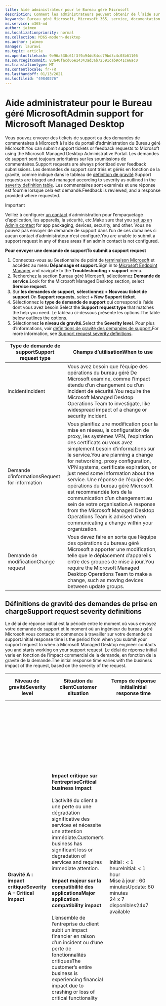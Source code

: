 ```yaml
---
title: Aide administrateur pour le Bureau géré Microsoft
description: Comment les administrateurs peuvent obtenir de l’aide sur le service
keywords: Bureau géré Microsoft, Microsoft 365, service, documentation
ms.service: m365-md
author: jaimeo
ms.localizationpriority: normal
ms.collection: M365-modern-desktop
ms.author: jaimeo
manager: laurawi
ms.topic: article
ms.openlocfilehash: 9e96a530c61f3f9a94dd84cc79bd3c4c03b61106
ms.sourcegitcommit: 83a40facd66e14343ad3ab72591cab9c41ce6ac0
ms.translationtype: MT
ms.contentlocale: fr-FR
ms.lasthandoff: 01/13/2021
ms.locfileid: "49840276"
---
```

# <a name="admin-support-for-microsoft-managed-desktop"></a><span data-ttu-id="496d1-104">Aide administrateur pour le Bureau géré Microsoft</span><span class="sxs-lookup"><span data-stu-id="496d1-104">Admin support for Microsoft Managed Desktop</span></span>

<span data-ttu-id="496d1-105">Vous pouvez envoyer des tickets de support ou des demandes de commentaires à Microsoft à l’aide du portail d’administration du Bureau géré Microsoft.</span><span class="sxs-lookup"><span data-stu-id="496d1-105">You can submit support tickets or feedback requests to Microsoft using the Microsoft Managed Desktop Administrative Portal.</span></span> <span data-ttu-id="496d1-106">Les demandes de support sont toujours prioritaires sur les soumissions de commentaires.</span><span class="sxs-lookup"><span data-stu-id="496d1-106">Support requests are always prioritized over feedback submissions.</span></span> <span data-ttu-id="496d1-107">Les demandes de support sont triés et gérés en fonction de la gravité, comme indiqué dans le tableau de [définition de gravité](#sev).</span><span class="sxs-lookup"><span data-stu-id="496d1-107">Support requests are triaged and managed according to severity as outlined in the [severity definition table](#sev).</span></span> <span data-ttu-id="496d1-108">Les commentaires sont examinés et une réponse est fournie lorsque cela est demandé.</span><span class="sxs-lookup"><span data-stu-id="496d1-108">Feedback is reviewed, and a response provided where requested.</span></span> 

>[!IMPORTANT]
><span data-ttu-id="496d1-109">Veillez à configurer [un contact](../get-started/add-admin-contacts.md) d’administration pour l’empaquetage d’application, les appareils, la sécurité, etc.</span><span class="sxs-lookup"><span data-stu-id="496d1-109">Make sure that you [set up an Admin contact](../get-started/add-admin-contacts.md) for app packaging, devices, security, and other.</span></span> <span data-ttu-id="496d1-110">Vous ne pouvez pas envoyer de demande de support dans l’un de ces domaines si aucun contact d’administrateur n’est configuré.</span><span class="sxs-lookup"><span data-stu-id="496d1-110">You are unable to submit a support request in any of these areas if an admin contact is not configured.</span></span>

<span data-ttu-id="496d1-111">**Pour envoyer une demande de support**</span><span class="sxs-lookup"><span data-stu-id="496d1-111">**To submit a support request**</span></span>
1. <span data-ttu-id="496d1-112">Connectez-vous au Gestionnaire de point de [terminaison Microsoft](https://endpoint.microsoft.com/) et accédez au menu **Dépannage et support.**</span><span class="sxs-lookup"><span data-stu-id="496d1-112">Sign in to [Microsoft Endpoint Manager](https://endpoint.microsoft.com/) and navigate to the **Troubleshooting + support** menu.</span></span>
2. <span data-ttu-id="496d1-113">Recherchez la section Bureau géré Microsoft, sélectionnez **Demande de service.**</span><span class="sxs-lookup"><span data-stu-id="496d1-113">Look for the Microsoft Managed Desktop section, select **Service request**.</span></span>
3. <span data-ttu-id="496d1-114">Sur **les demandes de support,** **sélectionnez + Nouveau ticket de support.**</span><span class="sxs-lookup"><span data-stu-id="496d1-114">On **Support requests**, select **+ New Support ticket**.</span></span>
4. <span data-ttu-id="496d1-115">Sélectionnez le **type de demande de support** qui correspond à l’aide dont vous avez besoin.</span><span class="sxs-lookup"><span data-stu-id="496d1-115">Select the **Support request type** that matches the help you need.</span></span> <span data-ttu-id="496d1-116">Le tableau ci-dessous présente les options.</span><span class="sxs-lookup"><span data-stu-id="496d1-116">The table below outlines the options.</span></span> 
5. <span data-ttu-id="496d1-117">Sélectionnez **le niveau de gravité.**</span><span class="sxs-lookup"><span data-stu-id="496d1-117">Select the **Severity level**.</span></span> <span data-ttu-id="496d1-118">Pour plus d’informations, voir [définitions de gravité des demandes de support.](#sev)</span><span class="sxs-lookup"><span data-stu-id="496d1-118">For more information, see [Support request severity definitions](#sev).</span></span> 

<span data-ttu-id="496d1-119">Type de demande de support</span><span class="sxs-lookup"><span data-stu-id="496d1-119">Support request type</span></span> | <span data-ttu-id="496d1-120">Champs d’utilisation</span><span class="sxs-lookup"><span data-stu-id="496d1-120">When to use</span></span>
--- | ---
<span data-ttu-id="496d1-121">Incident</span><span class="sxs-lookup"><span data-stu-id="496d1-121">Incident</span></span> | <span data-ttu-id="496d1-122">Vous avez besoin que l’équipe des opérations du bureau géré De Microsoft examine, comme l’impact étendu d’un changement ou d’un incident de sécurité.</span><span class="sxs-lookup"><span data-stu-id="496d1-122">You require the Microsoft Managed Desktop Operations Team to investigate, like widespread impact of a change or security incident.</span></span>
<span data-ttu-id="496d1-123">Demande d’informations</span><span class="sxs-lookup"><span data-stu-id="496d1-123">Request for information</span></span> | <span data-ttu-id="496d1-124">Vous planifiez une modification pour la mise en réseau, la configuration de proxy, les systèmes VPN, l’expiration des certificats ou vous avez simplement besoin d’informations sur le service.</span><span class="sxs-lookup"><span data-stu-id="496d1-124">You are planning a change for networking, proxy configuration, VPN systems, certificate expiration, or just need some information about the service.</span></span> <span data-ttu-id="496d1-125">Une réponse de l’équipe des opérations du bureau géré Microsoft est recommandée lors de la communication d’un changement au sein de votre organisation.</span><span class="sxs-lookup"><span data-stu-id="496d1-125">A response from the Microsoft Managed Desktop Operations Team is advised when communicating a change within your organization.</span></span>
<span data-ttu-id="496d1-126">Demande de modification</span><span class="sxs-lookup"><span data-stu-id="496d1-126">Change request</span></span> | <span data-ttu-id="496d1-127">Vous devez faire en sorte que l’équipe des opérations du bureau géré Microsoft a apporter une modification, telle que le déplacement d’appareils entre des groupes de mise à jour.</span><span class="sxs-lookup"><span data-stu-id="496d1-127">You require the Microsoft Managed Desktop Operations Team to make a change, such as moving devices between update groups.</span></span>

<span id="sev" />

## <a name="support-request-severity-definitions"></a><span data-ttu-id="496d1-128">Définitions de gravité des demandes de prise en charge</span><span class="sxs-lookup"><span data-stu-id="496d1-128">Support request severity definitions</span></span>

<span data-ttu-id="496d1-129">Le délai de réponse initial est la période entre le moment où vous envoyez votre demande de support et le moment où un ingénieur du bureau géré Microsoft vous contacte et commence à travailler sur votre demande de support.</span><span class="sxs-lookup"><span data-stu-id="496d1-129">Initial response time is the period from when you submit your support request to when a Microsoft Managed Desktop engineer contacts you and starts working on your support request.</span></span> <span data-ttu-id="496d1-130">Le délai de réponse initial varie en fonction de l’impact commercial de la demande, en fonction de la gravité de la demande.</span><span class="sxs-lookup"><span data-stu-id="496d1-130">The initial response time varies with the business impact of the request, based on the severity of the request.</span></span>

<span data-ttu-id="496d1-131">Niveau de gravité</span><span class="sxs-lookup"><span data-stu-id="496d1-131">Severity level</span></span>  | <span data-ttu-id="496d1-132">Situation du client</span><span class="sxs-lookup"><span data-stu-id="496d1-132">Customer situation</span></span> |  <span data-ttu-id="496d1-133">Temps de réponse initial</span><span class="sxs-lookup"><span data-stu-id="496d1-133">Initial response time</span></span>   | <span data-ttu-id="496d1-134">Réponse du client attendue</span><span class="sxs-lookup"><span data-stu-id="496d1-134">Expected customer response</span></span>
--- | --- | --- | ---
<span data-ttu-id="496d1-135">**Gravité A : impact critique**</span><span class="sxs-lookup"><span data-stu-id="496d1-135">**Severity A – Critical Impact**</span></span> |  <span data-ttu-id="496d1-136">**Impact critique sur l’entreprise**</span><span class="sxs-lookup"><span data-stu-id="496d1-136">**Critical business impact**</span></span><br><br><span data-ttu-id="496d1-137">L’activité du client a une perte ou une dégradation significative des services et nécessite une attention immédiate.</span><span class="sxs-lookup"><span data-stu-id="496d1-137">Customer’s business has significant loss or degradation of services and requires immediate attention.</span></span><br><br><span data-ttu-id="496d1-138">**Impact majeur sur la compatibilité des applications**</span><span class="sxs-lookup"><span data-stu-id="496d1-138">**Major application compatibility impact**</span></span><br><br><span data-ttu-id="496d1-139">L’ensemble de l’entreprise du client subit un impact financier en raison d’un incident ou d’une perte de fonctionnalités critiques</span><span class="sxs-lookup"><span data-stu-id="496d1-139">The customer’s entire business is experiencing financial impact due to crashing or loss of critical functionality</span></span> | <span data-ttu-id="496d1-140">Initial : < 1 heure</span><span class="sxs-lookup"><span data-stu-id="496d1-140">Initial: < 1 hour</span></span><br><span data-ttu-id="496d1-141">Mise à jour : 60 minutes</span><span class="sxs-lookup"><span data-stu-id="496d1-141">Update: 60 minutes</span></span><br><span data-ttu-id="496d1-142">24 x 7 disponibles</span><span class="sxs-lookup"><span data-stu-id="496d1-142">24x7 available</span></span> | <span data-ttu-id="496d1-143">Lorsque vous sélectionnez Gravité A, vous confirmez que le problème a un impact critique sur l’entreprise, avec une perte grave et une dégradation des services.</span><span class="sxs-lookup"><span data-stu-id="496d1-143">When you select Severity A, you confirm that the issue has critical business impact, with severe loss and degradation of services.</span></span> <br><br><span data-ttu-id="496d1-144">Le problème exige une réponse immédiate et vous vous engagez à une opération continue 24 heures sur 24 et 7 jours sur 7 avec l’équipe Microsoft jusqu’à la résolution, sinon Microsoft peut à sa discrétion réduire la gravité au niveau B.</span><span class="sxs-lookup"><span data-stu-id="496d1-144">The issue demands an immediate response, and you commit to continuous 24x7 operation every day with the Microsoft team until resolution, otherwise, Microsoft may at its discretion decrease the Severity to level B.</span></span><br><br> <span data-ttu-id="496d1-145">Vous vous assurez également que Microsoft dispose de vos coordonnées exactes.</span><span class="sxs-lookup"><span data-stu-id="496d1-145">You also ensure that Microsoft has your accurate contact information.</span></span> 
<span data-ttu-id="496d1-146">**Gravité B : impact modéré**</span><span class="sxs-lookup"><span data-stu-id="496d1-146">**Severity B – Moderate Impact**</span></span> |  <span data-ttu-id="496d1-147">**Impact modéré sur l’activité**</span><span class="sxs-lookup"><span data-stu-id="496d1-147">**Moderate business impact**</span></span><br><br><span data-ttu-id="496d1-148">L’activité du client a une perte ou une dégradation modérée des services, mais le travail peut raisonnablement continuer de manière dégradée.</span><span class="sxs-lookup"><span data-stu-id="496d1-148">Customer’s business has moderate loss or degradation of services, but work can reasonably continue in an impaired manner.</span></span><br><br><span data-ttu-id="496d1-149">**Impact modéré sur la compatibilité des applications**</span><span class="sxs-lookup"><span data-stu-id="496d1-149">**Moderate application compatibility impact**</span></span><br><br><span data-ttu-id="496d1-150">Un groupe d’entreprise spécifique n’est plus productif en raison d’un comportement d’incident ou de la perte de fonctionnalités critiques.</span><span class="sxs-lookup"><span data-stu-id="496d1-150">A specific business group is no longer productive, due to crashing behavior or loss of critical functionality.</span></span> |  <span data-ttu-id="496d1-151">Initial : < 4 heures</span><span class="sxs-lookup"><span data-stu-id="496d1-151">Initial: < 4 hours</span></span><br><span data-ttu-id="496d1-152">Mise à jour : 12 heures</span><span class="sxs-lookup"><span data-stu-id="496d1-152">Update: 12 hours</span></span><br><span data-ttu-id="496d1-153">Heures d’ouverture (24 heures sur 24 et 7 jours sur 7)</span><span class="sxs-lookup"><span data-stu-id="496d1-153">Business hours (24x7 available)</span></span> | <span data-ttu-id="496d1-154">Lorsque vous sélectionnez gravité B, vous confirmez que le problème a un impact modéré sur votre entreprise avec la perte et la dégradation des services, mais les solutions de contournement permettent une continuité d’activité raisonnable, bien que temporaire.</span><span class="sxs-lookup"><span data-stu-id="496d1-154">When you select Severity B, you confirm that the issue has moderate impact to your business with loss and degradation of services, but workarounds enable reasonable, albeit temporary, business continuity.</span></span> <br><br><span data-ttu-id="496d1-155">Le problème nécessite une réponse urgente.</span><span class="sxs-lookup"><span data-stu-id="496d1-155">The issue demands an urgent response.</span></span> <span data-ttu-id="496d1-156">Si vous avez choisi 24 h/24 et 7 j/7 lorsque vous envoyez la demande de support, vous vous engagez à une opération continue 24 heures sur 24 et 7 jours sur 7 avec l’équipe Microsoft jusqu’à la résolution. Sinon, Microsoft peut, à sa discrétion, réduire la gravité au niveau C. Si vous avez choisi le support pendant les heures d’ouverture lorsque vous soumettez un incident de gravité B, Microsoft vous contactera uniquement pendant les heures d’ouverture.</span><span class="sxs-lookup"><span data-stu-id="496d1-156">If you chose 24x7 when you submit the support request, you commit to a continuous 24x7 operation every day with the Microsoft team until resolution, otherwise, Microsoft might at its discretion decrease the severity to level C. If you chose business-hours support when you submit a Severity B incident, Microsoft will contact you during business hours only.</span></span><br><br><span data-ttu-id="496d1-157">Vous vous assurez également que Microsoft dispose de vos coordonnées exactes.</span><span class="sxs-lookup"><span data-stu-id="496d1-157">You also ensure that Microsoft has your accurate contact information.</span></span>
<span data-ttu-id="496d1-158">**Gravité C – Impact minimal**</span><span class="sxs-lookup"><span data-stu-id="496d1-158">**Severity C – Minimal Impact**</span></span> |   <span data-ttu-id="496d1-159">**Impact minimal sur l’activité**</span><span class="sxs-lookup"><span data-stu-id="496d1-159">**Minimum business impact**</span></span><br><br> <span data-ttu-id="496d1-160">L’entreprise du client fonctionne avec des obstacles mineurs aux services.</span><span class="sxs-lookup"><span data-stu-id="496d1-160">Customer’s business is functioning with minor impediments of services.</span></span><br><br><span data-ttu-id="496d1-161">**Impact sur la compatibilité des applications mineures**</span><span class="sxs-lookup"><span data-stu-id="496d1-161">**Minor application compatibility impact**</span></span><br><br><span data-ttu-id="496d1-162">Les utilisateurs potentiellement non liés font l’expérience de problèmes de compatibilité mineurs qui n’empêchent pas la productivité</span><span class="sxs-lookup"><span data-stu-id="496d1-162">Potentially unrelated users experience minor compatibility issues that do not prevent productivity</span></span> |    <span data-ttu-id="496d1-163">Initial : < 8 heures</span><span class="sxs-lookup"><span data-stu-id="496d1-163">Initial: < 8 hours</span></span><br><span data-ttu-id="496d1-164">Mise à jour : 24 heures</span><span class="sxs-lookup"><span data-stu-id="496d1-164">Update: 24 hours</span></span><br><span data-ttu-id="496d1-165">Heures d'ouverture</span><span class="sxs-lookup"><span data-stu-id="496d1-165">Business hours</span></span>  | <span data-ttu-id="496d1-166">Lorsque vous sélectionnez gravité C, vous confirmez que le problème a un impact minimal sur votre entreprise avec une gêne mineure du service.</span><span class="sxs-lookup"><span data-stu-id="496d1-166">When you select Severity C, you confirm that the issue has minimum impact to your business with minor impediment of service.</span></span><br><br><span data-ttu-id="496d1-167">Pour un incident de gravité C, Microsoft vous contactera uniquement pendant les heures d’ouverture.</span><span class="sxs-lookup"><span data-stu-id="496d1-167">For a Severity C incident, Microsoft will contact you during business hours only.</span></span><br><br><span data-ttu-id="496d1-168">Vous vous assurez également que Microsoft dispose de vos coordonnées exactes</span><span class="sxs-lookup"><span data-stu-id="496d1-168">You also ensure that Microsoft has your accurate contact information</span></span>

<span data-ttu-id="496d1-169">Plus d’informations :</span><span class="sxs-lookup"><span data-stu-id="496d1-169">More details:</span></span>
- <span data-ttu-id="496d1-170">**Langues de support** : toutes les langues sont fournies en anglais.</span><span class="sxs-lookup"><span data-stu-id="496d1-170">**Support languages** - All support is provided in English.</span></span>
- <span data-ttu-id="496d1-171">**Modifications de niveau de gravité** : Microsoft peut rétrograder le niveau de gravité si le client n’est pas en mesure de fournir des ressources ou des réponses adéquates pour permettre à Microsoft de poursuivre les efforts de résolution des problèmes.</span><span class="sxs-lookup"><span data-stu-id="496d1-171">**Severity level changes** - Microsoft may downgrade the severity level if the customer is not able to provide adequate resources or responses to enable Microsoft to continue with problem resolution efforts.</span></span> 
- <span data-ttu-id="496d1-172">**Heures d’ouverture** : pour la plupart des pays, les heures d’ouverture sont de 9h00 à 17h00, heure standard du Pacifique.</span><span class="sxs-lookup"><span data-stu-id="496d1-172">**Business hours** - For most countries, business hours are from 9:00 AM to 5:00 PM, Pacific Standard Time.</span></span>
- <span data-ttu-id="496d1-173">**Compatibilité** des applications : pour qu’un problème de compatibilité d’application soit pris en compte, il doit y avoir une erreur reproductible, de la même version de l’application, entre la version précédente et la version actuelle de Windows ou d’Office.</span><span class="sxs-lookup"><span data-stu-id="496d1-173">**Application compatibility** - For an application compatibility issue to be considered, there must be a reproducible error, of the same version of the application, between the previous and current version of Windows or Office.</span></span> <span data-ttu-id="496d1-174">Pour résoudre les problèmes de compatibilité des applications, Microsoft a besoin d’un point de contact client avec qui travailler.</span><span class="sxs-lookup"><span data-stu-id="496d1-174">To resolve application compatibility issues, Microsoft requires a customer point of contact to work with.</span></span> <span data-ttu-id="496d1-175">La personne doit travailler directement avec notre équipe Fast Track pour examiner et résoudre le problème.</span><span class="sxs-lookup"><span data-stu-id="496d1-175">The individual must work directly with our Fast Track team to investigate and resolve the issue.</span></span>
- <span data-ttu-id="496d1-176">**Temps de réponse du client** Si un client ne répond pas aux exigences de réponse attendues, Microsoft rétrograde la demande d’un niveau de gravité, à un niveau de gravité C minimum. Si un client ne répond pas aux demandes d’action, Microsoft atténuera et fermera la demande de support dans les 48 heures qui s’approchent de la dernière demande.</span><span class="sxs-lookup"><span data-stu-id="496d1-176">**Customer response time** If a customer is unable to meet the expected response requirements, Microsoft will downgrade the request by one severity level, to a minimum of Severity C. If a customer is unresponsive to requests for action, Microsoft will mitigate and close the support request within 48 hours of the last request.</span></span>

## <a name="provide-feedback"></a><span data-ttu-id="496d1-177">Envoyer des commentaires</span><span class="sxs-lookup"><span data-stu-id="496d1-177">Provide feedback</span></span>

<span data-ttu-id="496d1-178">Nous vous remercions de vos commentaires et nous l’utilisons pour améliorer l’expérience de support de l’administrateur.</span><span class="sxs-lookup"><span data-stu-id="496d1-178">We appreciate your feedback and use it to improve the admin support experience.</span></span>

<span data-ttu-id="496d1-179">Une fois qu’un ticket  est dans l’état **Atténué** ou Résolu, vous pouvez partager vos commentaires sur votre expérience avec ce problème particulier.</span><span class="sxs-lookup"><span data-stu-id="496d1-179">Once a ticket is in the **Mitigated** or **Resolved** state, you can share your feedback on your experience with that particular issue.</span></span> <span data-ttu-id="496d1-180">Pour partager des commentaires, allez à la page Demandes de **service** dans le menu Dépannage **+ support** du portail MEM.</span><span class="sxs-lookup"><span data-stu-id="496d1-180">To share feedback, go to the **Service requests** page in the **Troubleshooting + support** menu of the MEM portal.</span></span> <span data-ttu-id="496d1-181">Sélectionnez le ticket spécifique.</span><span class="sxs-lookup"><span data-stu-id="496d1-181">Select the specific ticket.</span></span> <span data-ttu-id="496d1-182">Les détails du ticket s’affichent dans le programme  volant sur le côté droit, sélectionnez l’onglet Commentaires et fournissez les informations demandées.</span><span class="sxs-lookup"><span data-stu-id="496d1-182">The ticket details will appear in the fly-in on the right side, select the **Feedback** tab, and provide the requested information.</span></span> <span data-ttu-id="496d1-183">N’incluez pas d’informations personnelles dans le formulaire de commentaires.</span><span class="sxs-lookup"><span data-stu-id="496d1-183">Be careful not to include any personal information in the feedback form.</span></span> <span data-ttu-id="496d1-184">Pour plus d’informations sur la confidentialité, voir la [déclaration de confidentialité Microsoft.](https://privacy.microsoft.com/privacystatement)</span><span class="sxs-lookup"><span data-stu-id="496d1-184">For more information about privacy, see the [Microsoft Privacy Statement](https://privacy.microsoft.com/privacystatement).</span></span>

![Formulaire de commentaires](../../media/feedback_form.png)



## <a name="more-resources"></a><span data-ttu-id="496d1-186">Autres ressources</span><span class="sxs-lookup"><span data-stu-id="496d1-186">More resources</span></span>
- <span data-ttu-id="496d1-187">[Prise en charge par les utilisateurs du Bureau géré Microsoft.](end-user-support.md)</span><span class="sxs-lookup"><span data-stu-id="496d1-187">[User support for Microsoft Managed Desktop](end-user-support.md).</span></span> 
- <span data-ttu-id="496d1-188">[Prise en charge du Bureau géré Microsoft](../service-description/support.md).</span><span class="sxs-lookup"><span data-stu-id="496d1-188">[Support for Microsoft Managed Desktop](../service-description/support.md).</span></span> 
- <span data-ttu-id="496d1-189">Si vous vous abonnez déjà au Bureau géré Microsoft, vous trouverez des procédures détaillées, des flux de processus, des instructions de travail et des FAQ dans le Guide d’administration du Bureau géré Microsoft dans la **page** Ressources en ligne sous la section Bureau géré **Microsoft** du menu **d’administration** des clients dans [Microsoft Endpoint Manager.](https://endpoint.microsoft.com/)</span><span class="sxs-lookup"><span data-stu-id="496d1-189">If you already subscribe to Microsoft Managed Desktop, you can find detailed procedures, process flows, work instructions, and FAQs in the Microsoft Managed Desktop Admin Guide in the **Online resources** page under the **Microsoft Managed Desktop** section of the **Tenant administration** menu in [Microsoft Endpoint Manager](https://endpoint.microsoft.com/).</span></span>
